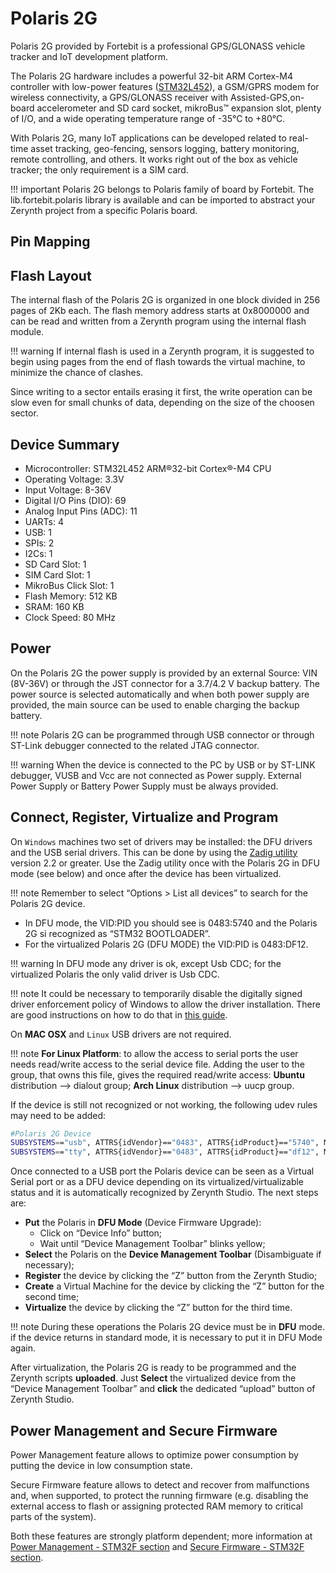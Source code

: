 # Polaris 2G

Polaris 2G provided by Fortebit is a professional GPS/GLONASS vehicle tracker and IoT development platform.

The Polaris 2G hardware includes a powerful 32-bit ARM Cortex-M4 controller with low-power features ([STM32L452](https://www.st.com/en/microcontrollers-microprocessors/stm32l452re.html)), a GSM/GPRS modem for wireless connectivity, a GPS/GLONASS receiver with Assisted-GPS,on-board accelerometer and SD card socket, mikroBus™ expansion slot, plenty of I/O, and a wide operating temperature range of -35°C to +80°C.

With Polaris 2G, many IoT applications can be developed related to real-time asset tracking, geo-fencing, sensors logging, battery monitoring, remote controlling, and others. It works right out of the box as vehicle tracker; the only requirement is a SIM card.

!!! important
    Polaris 2G belongs to Polaris family of board by Fortebit. The lib.fortebit.polaris library is available and can be imported to abstract your Zerynth project from a specific Polaris board.

## Pin Mapping

## Flash Layout

The internal flash of the Polaris 2G is organized in one block divided in 256 pages of 2Kb each.
The flash memory address starts at 0x8000000 and can be read and written from a Zerynth program using the internal flash module.

!!! warning
	If internal flash is used in a Zerynth program, it is suggested to begin using pages from the end of flash towards the virtual machine, to minimize the chance of clashes.

Since writing to a sector entails erasing it first, the write operation can be slow even for small chunks of data, depending on the size of the choosen sector.

## Device Summary


* Microcontroller: STM32L452 ARM®32-bit Cortex®-M4 CPU
* Operating Voltage: 3.3V
* Input Voltage: 8-36V
* Digital I/O Pins (DIO): 69
* Analog Input Pins (ADC): 11
* UARTs: 4
* USB: 1
* SPIs: 2
* I2Cs: 1
* SD Card Slot: 1
* SIM Card Slot: 1
* MikroBus Click Slot: 1
* Flash Memory: 512 KB
* SRAM: 160 KB
* Clock Speed: 80 MHz

## Power

On the Polaris 2G the power supply is provided by an external Source: VIN (8V-36V) or through the JST connector for a 3.7/4.2 V backup battery. The power source is selected automatically and when both power supply are provided, the main source can be used to enable charging the backup battery.

!!! note
	Polaris 2G can be programmed through USB connector or through ST-Link debugger connected to the related JTAG connector.

!!! warning
	When the device is connected to the PC by USB or by ST-LINK debugger, VUSB and Vcc are not connected as Power supply. External Power Supply or Battery Power Supply must be always provided.

## Connect, Register, Virtualize and Program

On ```Windows``` machines two set of drivers may be installed: the DFU drivers and the USB serial drivers. This can be done by using the [Zadig utility](http://zadig.akeo.ie/) version 2.2 or greater. Use the Zadig utility once with the Polaris 2G in DFU mode (see below) and once after the device has been virtualized.

!!! note
	Remember to select “Options > List all devices” to search for the Polaris 2G device.


* In DFU mode, the VID:PID you should see is 0483:5740 and the Polaris 2G si recognized as “STM32 BOOTLOADER”.
* For the virtualized Polaris 2G (DFU MODE) the VID:PID is 0483:DF12.

!!! warning
	In DFU mode any driver is ok, except Usb CDC; for the virtualized Polaris the only valid driver is Usb CDC.

!!! note
	It could be necessary to temporarily disable the digitally signed driver enforcement policy of Windows to allow the driver installation. There are good instructions on how to do that in [this guide](http://www.howtogeek.com/167723/how-to-disable-driver-signature-verification-on-64-bit-windows-8.1-so-that-you-can-install-unsigned-drivers/).

On **MAC OSX** and ```Linux``` USB drivers are not required.

!!! note
	**For Linux Platform**: to allow the access to serial ports the user needs read/write access to the serial device file. Adding the user to the group, that owns this file, gives the required read/write access: **Ubuntu** distribution –> dialout group; **Arch Linux** distribution –> uucp group.

If the device is still not recognized or not working, the following udev rules may need to be added:

```bash
#Polaris 2G Device
SUBSYSTEMS=="usb", ATTRS{idVendor}=="0483", ATTRS{idProduct}=="5740", MODE="0666", GROUP="users", ENV{ID_MM_DEVICE_IGNORE}="1"
SUBSYSTEMS=="tty", ATTRS{idVendor}=="0483", ATTRS{idProduct}=="df12", MODE="0666", GROUP="users", ENV{ID_MM_DEVICE_IGNORE}="1"
```

Once connected to a USB port the Polaris device can be seen as a Virtual Serial port or as a DFU device depending on its virtualized/virtualizable status and it is automatically recognized by Zerynth Studio. The next steps are:


* **Put** the Polaris in **DFU Mode** (Device Firmware Upgrade):
    * Click on “Device Info” button;
    * Wait until “Device Management Toolbar” blinks yellow;
* **Select** the Polaris on the **Device Management Toolbar** (Disambiguate if necessary);
* **Register** the device by clicking the “Z” button from the Zerynth Studio;
* **Create** a Virtual Machine for the device by clicking the “Z” button for the second time;
* **Virtualize** the device by clicking the “Z” button for the third time.

!!! note
	During these operations the Polaris 2G device must be in **DFU** mode. if the device returns in standard mode, it is necessary to put it in DFU Mode again.

After virtualization, the Polaris 2G is ready to be programmed and the  Zerynth scripts **uploaded**. Just **Select** the virtualized device from the “Device Management Toolbar” and **click** the dedicated “upload” button of Zerynth Studio.

## Power Management and Secure Firmware

Power Management feature allows to optimize power consumption by putting the device in low consumption state.

Secure Firmware feature allows to detect and recover from malfunctions and, when supported, to protect the running firmware (e.g. disabling the external access to flash or assigning protected RAM memory to critical parts of the system).

Both these features are strongly platform dependent; more information at [Power Management - STM32F section](https://docs.zerynth.com/latest/official/core.zerynth.stdlib/docs/official_core.zerynth.stdlib_pwr.html#pwr-stm32f) and [Secure Firmware - STM32F section](https://docs.zerynth.com/latest/official/core.zerynth.stdlib/docs/official_core.zerynth.stdlib_sfw.html#sfw-stm32f).
<!--stackedit_data:
eyJoaXN0b3J5IjpbLTEwOTI5NDE2NTBdfQ==
-->